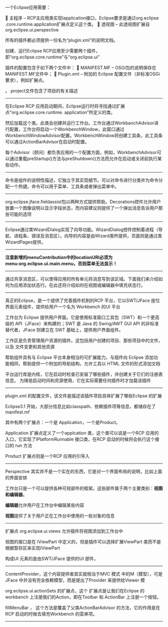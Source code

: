 一个Eclipse应用需要：

 主程序 – RCP主应用类实现Iapplication接口，Eclipse要求是通过org.eclipse .core.runtime.application扩展点定义这个类。
 透视图 – 此透视图扩展自org.eclipse.ui.perspective

所有的插件都必须提供一份名为“plugin.xml”的说明文档。

创建、运行Eclipse RCP应用至少需要两个插件，即“org.eclipse.core.runtime”与“org.eclipse.ui”

插件的配置包含于如下两个文件中：
 MANIFEST.MF – OSGi包的说明保存在MANIFEST.MF文件中；
 Plugin.xml – 附加的 Eclipse 配置文件（非标准OSGi要求），例如扩展点。

。.project文件包含了项目的有关描述

----------------

在Eclipse RCP 应用启动期间，Eclipse运行时将寻找通过扩展点“org.eclipse.core.runtime. application”所定义的类。

然后加载这个类。此类会创建并运行工作台。工作台通过WorkbanchAdvisor进行配置，工作台将启动一个WorkbenchWindow，此窗口通过WorkbenchWindowAdvisor配置。WorkbenchWindow将创建工具条，此工具条可以通过ActionBarAdvisor在启动时配置。

每个Advisor（顾问）都负责应用的一个配置方面，例如，WorkbenchAdvisor可以通过重载preStartup()方法与preShutdown()方法而允许在启动或关闭前执行某些动作。

------------------

命令是组件的说明性描述，它独立于其实现细节。可以对命令进行分类并为命令分配一个热键。命令可以用于菜单、工具条或者弹出菜单中。





----------------------

org.eclipse.jface.fieldassist包以两种方式提供帮助。Decorations控件允许用户放置一个图像说明以显示字段状态，而内容建议则提供了一个弹出消息告诉用户那些可能的选项

-------

Eclipse通过类WizardDialog实现了向导功能。WizardDialog控件控制着进程（导航、进程条、错误及消息区）。向导的内容是由Wizard类所提供，页面则是通过类WizardPages提供。

-----------

**注意新增的menuContribution中的locationURI必须为menu:org.eclipse.ui.main.menu，否则菜单无法显示！**

------------------

通过共享消息区，可以使得应用的所有单元将消息写到该区域。下面我们来介绍如何为应用添加状态行。在此还将介绍如何在视图或编辑器中填充状态行。

-------------

真正的Eclipse，是一个提供了完善插件机制的RCP 平台，它以SWT/JFace 座位界面元素组件，提供给用户一个名为
Workbench 的UI 平台

工作台为 Eclipse 提供用户界面。它是使用标准窗口工具包（SWT）和一个更高级的
API（JFace）来构建的；SWT 是 Java 的 Swing/AWT GUI API 的非标准替代者，JFace
则建立在 SWT 基础上，提供用户界面组件。

工作区是负责管理用户资源的插件。这包括用户创建的项目、那些项目中的文件，以及
文件变更和其他资源

帮助组件具有与 Eclipse 平台本身相当的可扩展能力。与插件向 Eclipse 添加功
能相同，帮助提供一个附加的导航结构，允许工具以 HTML 文件的形式添加文档

平台运行库是内核，它在启动时检查已安装了哪些插件，并创建关于它们的注册表信息。
为降低启动时间和资源使用，它在实际需要任何插件时才加载该插件

-----------------

plugin.xml 的配置文件，该文件是描述该插件项目具体扩展了哪些Eclipse 的扩展

Eclipse3.1 开始，大部分信息比如classpath、依赖插件项等信息，都储存在了manifest.mf

其中有两个扩展点：一个是 Application，一个是Product。

Application 扩展点定义了一个applcation 类，这个类可以说是一个RCP 应用的
入口，它实现了IPlatformRunnable 接口类，在RCP 启动的时候将会执行这个接口的
run 方法

Product 扩展点则是一个RCP 应用的引导入

---------------

Perspective 其实并不是一个实在的东西，它是对一个界面布局的说明，比如上面的界面安排

工作台只是一个可以提供各种可视部件的框架。这些部件属于两个主要类别：**视图和编辑器**。

**编辑器**允许用户在工作台中编辑某些内容

**视图**提供了关于用户正在工作台中使用的一些对象的信息



-----------------------

扩展点 org.eclipse.ui.views 允许插件将视图添加到工作台中

视图的接口是在 IViewPart 中定义的，但是插件可以选择扩展ViewPart 类而不是根据暂存区来实现IViewPart

构成UI 元素的是由SWT/JFace 提供的UI 部件，

-------------------------

ContentProvider，这个内容提供者其实就相当于MVC 模式
中的M（模型），可是JFace 中并没有完全依赖模型，而是提出了Provider 来提供给Viewer 模



org.eclipse.ui.actionSets 的扩展点，这个
扩展点是让我们在Eclipse 的workbench 上注册我们的Action，即在Toolbar 和
ActionBar 上注册一个按钮。

fillMenuBar ， 这个方法是覆盖了父类ActionBarAdvisor 的方法，它的作用是在RCP 启动的时候去填充Workbench 的菜单项。

----------------

